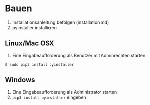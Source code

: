 # Bauen
1. Installationsanleitung befolgen (installation.md)
2. pyinstaller installieren
## Linux/Mac OSX
1. Eine Eingabeaufforderung als Benutzer mit Adminrechten starten
```
$ sudo pip3 install pyinstaller
```
## Windows
1. Eine Eingabeaufforderung als Administrator starten
2. `pip3 install pyinstaller` eingeben

